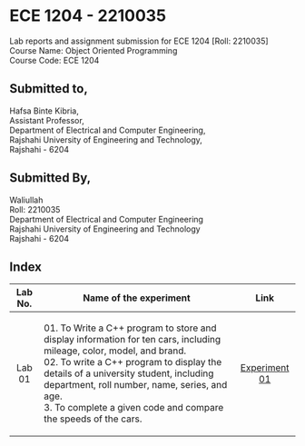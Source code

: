 # ECE 1204 - 2210035
Lab reports and assignment submission for ECE 1204 [Roll: 2210035]              
Course Name: Object Oriented Programming             
Course Code: ECE 1204

<h2 align = "left" >Submitted to, </h2>
<p align = "left" >
Hafsa Binte Kibria,<br>   
Assistant Professor,<br>             
Department of Electrical and Computer Engineering,<br>  
Rajshahi University of Engineering and Technology,<br>  
Rajshahi - 6204
</p>

## Submitted By,
Waliullah  
Roll: 2210035  
Department of Electrical and Computer Engineering  
Rajshahi University of Engineering and Technology  
Rajshahi - 6204

## Index
| Lab No. | Name of the experiment | Link |
| :---: | :---: | :---: |
| Lab 01 | <p align = "left" >01. To Write a C++ program to store and display information for ten cars, including mileage, color, model, and brand.<br>02. To write a C++ program to display the details of a university student, including department, roll number, name, series, and age.<br>3. To complete a given code and compare the speeds of the cars.</p> | [Experiment 01](https://github.com/waliullah14/ECE-1204_2210035/blob/main/Lab%2001/Experiment_1.md) |
